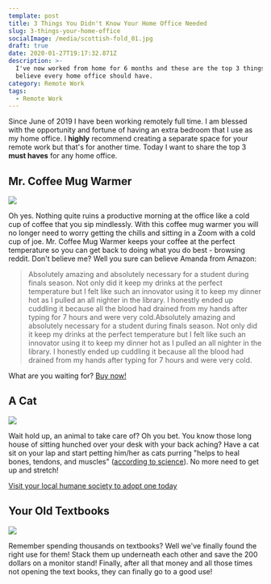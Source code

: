 ```yaml
---
template: post
title: 3 Things You Didn't Know Your Home Office Needed
slug: 3-things-your-home-office
socialImage: /media/scottish-fold_01.jpg
draft: true
date: 2020-01-27T19:17:32.871Z
description: >-
  I've now worked from home for 6 months and these are the top 3 things that I
  believe every home office should have.
category: Remote Work
tags:
  - Remote Work
---
```

Since June of 2019 I have been working remotely full time. I am blessed with the opportunity and fortune of having an extra bedroom that I use as my home office. I **highly** recommend creating a separate space for your remote work but that's for another time. Today I want to share the top 3 **must haves** for any home office.

## Mr. Coffee Mug Warmer

![](/media/1544216614-mr-coffee-mug-warmer-1544216605.jpg)

Oh yes. Nothing quite ruins a productive morning at the office like a cold cup of coffee that you sip mindlessly. With this coffee mug warmer you will no longer need to worry getting the chills and sitting in a Zoom with a cold cup of joe. Mr. Coffee Mug Warmer keeps your coffee at the perfect temperature so you can get back to doing what you do best - browsing reddit. Don't believe me? Well you sure can believe Amanda from Amazon:

> Absolutely amazing and absolutely necessary for a student during finals season. Not only did it keep my drinks at the perfect temperature but I felt like such an innovator using it to keep my dinner hot as I pulled an all nighter in the library. I honestly ended up cuddling it because all the blood had drained from my hands after typing for 7 hours and were very cold.Absolutely amazing and absolutely necessary for a student during finals season. Not only did it keep my drinks at the perfect temperature but I felt like such an innovator using it to keep my dinner hot as I pulled an all nighter in the library. I honestly ended up cuddling it because all the blood had drained from my hands after typing for 7 hours and were very cold.

What are you waiting for? [Buy now!](https://www.amazon.com/Mr-Coffee-Warmer-Office-MWBLKPDQ-RB/dp/B000CO89T8https://www.amazon.com/Mr-Coffee-Warmer-Office-MWBLKPDQ-RB/dp/B000CO89T8)

## A Cat

![](/media/scottish-fold_01.jpg)

Wait hold up, an animal to take care of? Oh you bet. You know those long house of sitting hunched over your desk with your back aching? Have a cat sit on your lap and start petting him/her as cats purring "helps to heal bones, tendons, and muscles" ([according to science](https://www.goodnet.org/articles/7-scientifically-proven-health-benefits-being-cat-ownerhttps://www.goodnet.org/articles/7-scientifically-proven-health-benefits-being-cat-owner)). No more need to get up and stretch!

[Visit your local humane society to adopt one today](https://www.google.com/search?q=humane+shelter&oq=humane+shelter&aqs=chrome..69i57j0l7.2860j1j7&sourceid=chrome&ie=UTF-8https://www.google.com/search?q=humane+shelter&oq=humane+shelter&aqs=chrome..69i57j0l7.2860j1j7&sourceid=chrome&ie=UTF-8)

## Your Old Textbooks

![](/media/old-textbooks.jpg)

Remember spending thousands on textbooks? Well we've finally found the right use for them! Stack them up underneath each other and save the 200 dollars on a monitor stand! Finally, after all that money and all those times not opening the text books, they can finally go to a good use!
